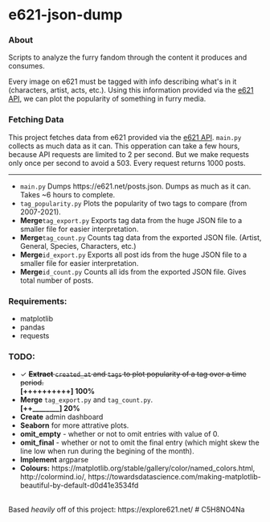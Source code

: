 # e621-json-dump
<h3><b>About</b></h3>
Scripts to analyze the furry fandom through the content it produces and consumes.<br>

Every image on e621 must be tagged with info describing what's in it (characters, artist, acts, etc.). Using this information provided via the <a href="https://e621.net/posts.json">e621 API</a>, we can plot the popularity of something in furry media.

<h3><b>Fetching Data</b></h3>
This project fetches data from e621 provided via the <a href="https://e621.net/posts.json">e621 API</a>. <code>main.py</code> collects as much data as it can. This opperation can take a few hours, because API requests are limited to 2 per second. But we make requests only once per second to avoid a 503. Every request returns 1000 posts.

<hr>
<ul>
  <li><code>main.py</code> Dumps https://e621.net/posts.json. Dumps as much as it can. Takes ~6 hours to complete.<br>
  <li><code>tag_popularity.py</code> Plots the popularity of two tags to compare (from 2007-2021).<br>
  <li><b>Merge</b><code>tag_export.py</code> Exports tag data from the huge JSON file to a smaller file for easier interpretation.<br>
  <li><b>Merge</b><code>tag_count.py</code> Counts tag data from the exported JSON file. (Artist, General, Species, Characters, etc.)<br>
  <li><b>Merge</b><code>id_export.py</code> Exports all post ids from the huge JSON file to a smaller file for easier interpretation.<br>
  <li><b>Merge</b><code>id_count.py</code> Counts all ids from the exported JSON file. Gives total number of posts.<br>
</ul>

<h3><b>Requirements:</b></h3>
<ul>
  <li>matplotlib</li>
  <li>pandas</li>
  <li>requests</li>
</ul>

<h3><b>TODO:</b></h3>
<ul>
  <li>✓ <strike><b>Extract</b> <code>created_at</code> and <code>tags</code> to plot popularity of a tag over a time period.</strike></li>
  <b>[++++++++++] 100%</b><br>
  <li><b>Merge</b> <code>tag_export.py</code> and <code>tag_count.py</code>.</li>
  <b>[++________] 20%</b>
  <li><b>Create</b> admin dashboard</li>
  <li><b>Seaborn</b> for more attrative plots.</li>
  <li><b>omit_empty</b> - whether or not to omit entries with value of 0.</li>
  <li><b>omit_final</b> - whether or not to omit the final entry (which might skew the line low when run during the begining of the month).</li>
  <li><b>Implement</b> argparse</li> 
  <li><b>Colours:</b> https://matplotlib.org/stable/gallery/color/named_colors.html, http://colormind.io/, https://towardsdatascience.com/making-matplotlib-beautiful-by-default-d0d41e3534fd</li>
</ul>
<br>
Based <i>heavily</i> off of this project: https://explore621.net/
#	C5H8NO4Na
